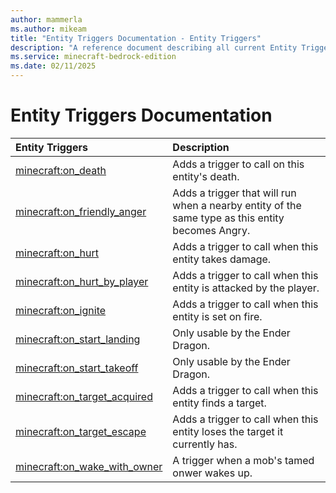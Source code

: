 ```yaml
---
author: mammerla
ms.author: mikeam
title: "Entity Triggers Documentation - Entity Triggers"
description: "A reference document describing all current Entity Triggers"
ms.service: minecraft-bedrock-edition
ms.date: 02/11/2025 
---
```


# Entity Triggers Documentation

| Entity Triggers | Description |
|:-----|:----------|
| [minecraft:on_death](EntityTriggers/minecraftTrigger_on_death.md)| Adds a trigger to call on this entity's death. |
| [minecraft:on_friendly_anger](EntityTriggers/minecraftTrigger_on_friendly_anger.md)| Adds a trigger that will run when a nearby entity of the same type as this entity becomes Angry. |
| [minecraft:on_hurt](EntityTriggers/minecraftTrigger_on_hurt.md)| Adds a trigger to call when this entity takes damage. |
| [minecraft:on_hurt_by_player](EntityTriggers/minecraftTrigger_on_hurt_by_player.md)| Adds a trigger to call when this entity is attacked by the player. |
| [minecraft:on_ignite](EntityTriggers/minecraftTrigger_on_ignite.md)| Adds a trigger to call when this entity is set on fire. |
| [minecraft:on_start_landing](EntityTriggers/minecraftTrigger_on_start_landing.md)| Only usable by the Ender Dragon. |
| [minecraft:on_start_takeoff](EntityTriggers/minecraftTrigger_on_start_takeoff.md)| Only usable by the Ender Dragon. |
| [minecraft:on_target_acquired](EntityTriggers/minecraftTrigger_on_target_acquired.md)| Adds a trigger to call when this entity finds a target. |
| [minecraft:on_target_escape](EntityTriggers/minecraftTrigger_on_target_escape.md)| Adds a trigger to call when this entity loses the target it currently has. |
| [minecraft:on_wake_with_owner](EntityTriggers/minecraftTrigger_on_wake_with_owner.md)| A trigger when a mob's tamed onwer wakes up. |